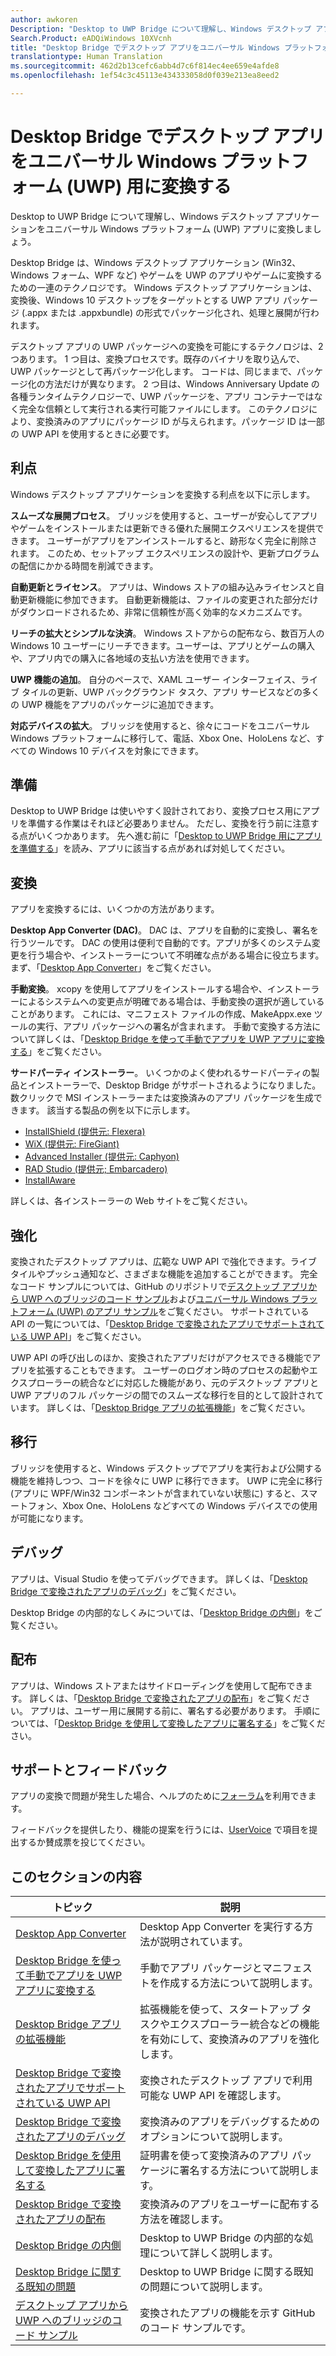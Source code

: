 ```yaml
---
author: awkoren
Description: "Desktop to UWP Bridge について理解し、Windows デスクトップ アプリケーション (Win32、WPF、Windows フォームなど) をユニバーサル Windows プラットフォーム (UWP) アプリに変換しましょう。"
Search.Product: eADQiWindows 10XVcnh
title: "Desktop Bridge でデスクトップ アプリをユニバーサル Windows プラットフォーム (UWP) 用に変換する"
translationtype: Human Translation
ms.sourcegitcommit: 462d2b13cefc6abb4d7c6f814ec4ee659e4afde8
ms.openlocfilehash: 1ef54c3c45113e434333058d0f039e213ea8eed2

---
```


# <a name="bring-your-desktop-app-to-the-universal-windows-platform-uwp-with-the-desktop-bridge"></a>Desktop Bridge でデスクトップ アプリをユニバーサル Windows プラットフォーム (UWP) 用に変換する

Desktop to UWP Bridge について理解し、Windows デスクトップ アプリケーションをユニバーサル Windows プラットフォーム (UWP) アプリに変換しましょう。

Desktop Bridge は、Windows デスクトップ アプリケーション (Win32、Windows フォーム、WPF など) やゲームを UWP のアプリやゲームに変換するための一連のテクノロジです。 Windows デスクトップ アプリケーションは、変換後、Windows 10 デスクトップをターゲットとする UWP アプリ パッケージ (.appx または .appxbundle) の形式でパッケージ化され、処理と展開が行われます。

デスクトップ アプリの UWP パッケージへの変換を可能にするテクノロジは、2 つあります。 1 つ目は、変換プロセスです。既存のバイナリを取り込んで、UWP パッケージとして再パッケージ化します。 コードは、同じままで、パッケージ化の方法だけが異なります。 2 つ目は、Windows Anniversary Update の各種ランタイムテクノロジーで、UWP パッケージを、アプリ コンテナーではなく完全な信頼として実行される実行可能ファイルにします。 このテクノロジにより、変換済みのアプリにパッケージ ID が与えられます。パッケージ ID は一部の UWP API を使用するときに必要です。

## <a name="benefits"></a>利点

Windows デスクトップ アプリケーションを変換する利点を以下に示します。 

**スムーズな展開プロセス**。 ブリッジを使用すると、ユーザーが安心してアプリやゲームをインストールまたは更新できる優れた展開エクスペリエンスを提供できます。 ユーザーがアプリをアンインストールすると、跡形なく完全に削除されます。 このため、セットアップ エクスペリエンスの設計や、更新プログラムの配信にかかる時間を削減できます。

**自動更新とライセンス**。 アプリは、Windows ストアの組み込みライセンスと自動更新機能に参加できます。 自動更新機能は、ファイルの変更された部分だけがダウンロードされるため、非常に信頼性が高く効率的なメカニズムです。

**リーチの拡大とシンプルな決済**。 Windows ストアからの配布なら、数百万人の Windows 10 ユーザーにリーチできます。ユーザーは、アプリとゲームの購入や、アプリ内での購入に各地域の支払い方法を使用できます。

**UWP 機能の追加**。  自分のペースで、XAML ユーザー インターフェイス、ライブ タイルの更新、UWP バックグラウンド タスク、アプリ サービスなどの多くの UWP 機能をアプリのパッケージに追加できます。

**対応デバイスの拡大**。 ブリッジを使用すると、徐々にコードをユニバーサル Windows プラットフォームに移行して、電話、Xbox One、HoloLens など、すべての Windows 10 デバイスを対象にできます。

## <a name="prepare"></a>準備

Desktop to UWP Bridge は使いやすく設計されており、変換プロセス用にアプリを準備する作業はそれほど必要ありません。 ただし、変換を行う前に注意する点がいくつかあります。 先へ進む前に「[Desktop to UWP Bridge 用にアプリを準備する](desktop-to-uwp-prepare.md)」を読み、アプリに該当する点があれば対処してください。

## <a name="convert"></a>変換

アプリを変換するには、いくつかの方法があります。

**Desktop App Converter (DAC)**。 DAC は、アプリを自動的に変換し、署名を行うツールです。 DAC の使用は便利で自動的です。アプリが多くのシステム変更を行う場合や、インストーラーについて不明確な点がある場合に役立ちます。 まず、「[Desktop App Converter](desktop-to-uwp-run-desktop-app-converter.md)」をご覧ください。 

**手動変換**。 xcopy を使用してアプリをインストールする場合や、インストーラーによるシステムへの変更点が明確である場合は、手動変換の選択が適していることがあります。 これには、マニフェスト ファイルの作成、MakeAppx.exe ツールの実行、アプリ パッケージへの署名が含まれます。 手動で変換する方法について詳しくは、「[Desktop Bridge を使って手動でアプリを UWP アプリに変換する](desktop-to-uwp-manual-conversion.md)」をご覧ください。 

**サードパーティ インストーラー**。 いくつかのよく使われるサードパーティの製品とインストーラーで、Desktop Bridge がサポートされるようになりました。数クリックで MSI インストーラーまたは変換済みのアプリ パッケージを生成できます。 該当する製品の例を以下に示します。 

* [InstallShield (提供元: Flexera)](http://www.flexerasoftware.com/producer/products/software-installation/installshield-software-installer)
* [WiX (提供元: FireGiant)](https://www.firegiant.com/r/appx) 
* [Advanced Installer (提供元: Caphyon)](http://www.advancedinstaller.com/uwp-app-package)
* [RAD Studio (提供元; Embarcadero)](https://www.embarcadero.com/products/rad-studio/windows-10-store-desktop-bridge) 
* [InstallAware](https://www.installaware.com/appx.htm)

詳しくは、各インストーラーの Web サイトをご覧ください。 

## <a name="enhance"></a>強化 

変換されたデスクトップ アプリは、広範な UWP API で強化できます。ライブ タイルやプッシュ通知など、さまざまな機能を追加することができます。 完全なコード サンプルについては、GitHub のリポジトリで[デスクトップ アプリから UWP へのブリッジのコード サンプル](https://github.com/Microsoft/DesktopBridgeToUWP-Samples)および[ユニバーサル Windows プラットフォーム (UWP) のアプリ サンプル](https://github.com/Microsoft/Windows-universal-samples)をご覧ください。 サポートされている API の一覧については、「[Desktop Bridge で変換されたアプリでサポートされている UWP API](desktop-to-uwp-supported-api.md)」をご覧ください。 

UWP API の呼び出しのほか、変換されたアプリだけがアクセスできる機能でアプリを拡張することもできます。 ユーザーのログオン時のプロセスの起動やエクスプローラーの統合などに対応した機能があり、元のデスクトップ アプリと UWP アプリのフル パッケージの間でのスムーズな移行を目的として設計されています。 詳しくは、「[Desktop Bridge アプリの拡張機能](desktop-to-uwp-extensions.md)」をご覧ください。 

## <a name="migrate"></a>移行

ブリッジを使用すると、Windows デスクトップでアプリを実行および公開する機能を維持しつつ、コードを徐々に UWP に移行できます。 UWP に完全に移行 (アプリに WPF/Win32 コンポーネントが含まれていない状態に) すると、スマートフォン、Xbox One、HoloLens などすべての Windows デバイスでの使用が可能になります。

## <a name="debug"></a>デバッグ

アプリは、Visual Studio を使ってデバッグできます。 詳しくは、「[Desktop Bridge で変換されたアプリのデバッグ](desktop-to-uwp-debug.md)」をご覧ください。 

Desktop Bridge の内部的なしくみについては、「[Desktop Bridge の内側](desktop-to-uwp-behind-the-scenes.md)」をご覧ください。 

## <a name="distribute"></a>配布

アプリは、Windows ストアまたはサイドローディングを使用して配布できます。 詳しくは、「[Desktop Bridge で変換されたアプリの配布](desktop-to-uwp-distribute.md)」をご覧ください。 アプリは、ユーザー用に展開する前に、署名する必要があります。 手順については、「[Desktop Bridge を使用して変換したアプリに署名する](desktop-to-uwp-signing.md)」をご覧ください。 

## <a name="support-and-feedback"></a>サポートとフィードバック

アプリの変換で問題が発生した場合、ヘルプのために[フォーラム](https://social.msdn.microsoft.com/Forums/windowsapps/en-US/home?forum=wpdevelop)を利用できます。 

フィードバックを提供したり、機能の提案を行うには、[UserVoice](https://wpdev.uservoice.com/forums/110705-universal-windows-platform/category/161895-desktop-bridge-centennial) で項目を提出するか賛成票を投じてください。 

## <a name="in-this-section"></a>このセクションの内容

| トピック | 説明 |
|-------|-------------|
| [Desktop App Converter](desktop-to-uwp-run-desktop-app-converter.md) | Desktop App Converter を実行する方法が説明されています。 |
| [Desktop Bridge を使って手動でアプリを UWP アプリに変換する](desktop-to-uwp-manual-conversion.md) | 手動でアプリ パッケージとマニフェストを作成する方法について説明します。 |
| [Desktop Bridge アプリの拡張機能](desktop-to-uwp-extensions.md) | 拡張機能を使って、スタートアップ タスクやエクスプローラー統合などの機能を有効にして、変換済みのアプリを強化します。 |
| [Desktop Bridge で変換されたアプリでサポートされている UWP API](desktop-to-uwp-supported-api.md) | 変換されたデスクトップ アプリで利用可能な UWP API を確認します。 |
| [Desktop Bridge で変換されたアプリのデバッグ](desktop-to-uwp-debug.md) | 変換済みのアプリをデバッグするためのオプションについて説明します。 | 
| [Desktop Bridge を使用して変換したアプリに署名する](desktop-to-uwp-signing.md) | 証明書を使って変換済みのアプリ パッケージに署名する方法について説明します。 |
| [Desktop Bridge で変換されたアプリの配布](desktop-to-uwp-distribute.md) | 変換済みのアプリをユーザーに配布する方法を確認します。  |
| [Desktop Bridge の内側](desktop-to-uwp-behind-the-scenes.md) | Desktop to UWP Bridge の内部的な処理について詳しく説明します。 | 
| [Desktop Bridge に関する既知の問題](desktop-to-uwp-known-issues.md) | Desktop to UWP Bridge に関する既知の問題について説明します。 | 
| [デスクトップ アプリから UWP へのブリッジのコード サンプル](https://github.com/Microsoft/DesktopBridgeToUWP-Samples) | 変換されたアプリの機能を示す GitHub のコード サンプルです。 |


<!--HONumber=Dec16_HO3-->


